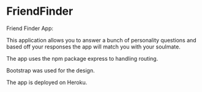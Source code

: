 # FriendFinder

Friend Finder App: 

This application allows you to answer a bunch of personality questions and based off your responses the app will match you with your soulmate. 

The app uses the npm package express to handling routing. 

Bootstrap was used for the design. 

The app is deployed on Heroku. 